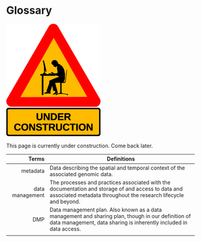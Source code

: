 # Glossary 


<img src="https://github.com/GenomicsAotearoa/data-management-resources/blob/main/docs/figures/under-construction_geek_man_01.png?raw=true" alt="Under Construction sign" style="height:300px;">

This page is currently under construction. Come back later.

|Terms | Definitions |
|---:|---|
| metadata | Data describing the spatial and temporal context of the associated genomic data. |
| data management  | The processes and practices associated with the documentation and storage of and access to data and associated metadata throughout the research lifecycle and beyond. |
| DMP | Data management plan. Also known as a data management and sharing plan, though in our definition of data management, data sharing is inherently included in data access. |
| | |